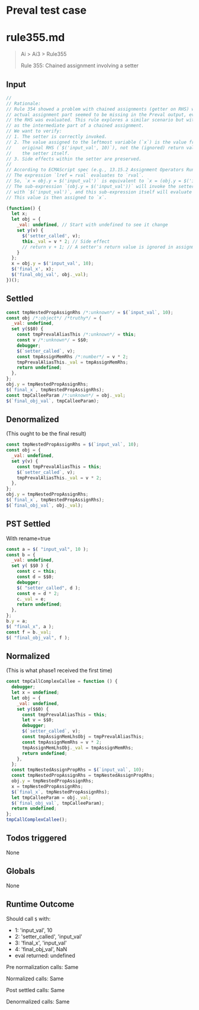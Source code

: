 # Preval test case

# rule355.md

> Ai > Ai3 > Rule355
>
> Rule 355: Chained assignment involving a setter

## Input

`````js filename=intro
//
// Rationale:
// Rule 354 showed a problem with chained assignments (getter on RHS) where the
// actual assignment part seemed to be missing in the Preval output, even though
// the RHS was evaluated. This rule explores a similar scenario but with a setter
// as the intermediate part of a chained assignment.
// We want to verify:
// 1. The setter is correctly invoked.
// 2. The value assigned to the leftmost variable (`x`) is the value from the
//    original RHS (`$('input_val', 10)`), not the (ignored) return value of
//    the setter itself.
// 3. Side effects within the setter are preserved.
//
// According to ECMAScript spec (e.g., 13.15.2 Assignment Operators Runtime Semantics):
// The expression `lref = rval` evaluates to `rval`.
// So, `x = obj.y = $('input_val')` is equivalent to `x = (obj.y = $('input_val'))`.
// The sub-expression `(obj.y = $('input_val'))` will invoke the setter for `obj.y`
// with `$('input_val')`, and this sub-expression itself will evaluate to `$('input_val')`.
// This value is then assigned to `x`.

(function() {
  let x;
  let obj = {
    _val: undefined, // Start with undefined to see it change
    set y(v) {
      $('setter_called', v);
      this._val = v * 2; // Side effect
      // return v + 1; // A setter's return value is ignored in assignment
    }
  };
  x = obj.y = $('input_val', 10);
  $('final_x', x);
  $('final_obj_val', obj._val);
})();
`````


## Settled


`````js filename=intro
const tmpNestedPropAssignRhs /*:unknown*/ = $(`input_val`, 10);
const obj /*:object*/ /*truthy*/ = {
  _val: undefined,
  set y($$0) {
    const tmpPrevalAliasThis /*:unknown*/ = this;
    const v /*:unknown*/ = $$0;
    debugger;
    $(`setter_called`, v);
    const tmpAssignMemRhs /*:number*/ = v * 2;
    tmpPrevalAliasThis._val = tmpAssignMemRhs;
    return undefined;
  },
};
obj.y = tmpNestedPropAssignRhs;
$(`final_x`, tmpNestedPropAssignRhs);
const tmpCalleeParam /*:unknown*/ = obj._val;
$(`final_obj_val`, tmpCalleeParam);
`````


## Denormalized
(This ought to be the final result)

`````js filename=intro
const tmpNestedPropAssignRhs = $(`input_val`, 10);
const obj = {
  _val: undefined,
  set y(v) {
    const tmpPrevalAliasThis = this;
    $(`setter_called`, v);
    tmpPrevalAliasThis._val = v * 2;
  },
};
obj.y = tmpNestedPropAssignRhs;
$(`final_x`, tmpNestedPropAssignRhs);
$(`final_obj_val`, obj._val);
`````


## PST Settled
With rename=true

`````js filename=intro
const a = $( "input_val", 10 );
const b = {
  _val: undefined,
  set y( $$0 ) {
    const c = this;
    const d = $$0;
    debugger;
    $( "setter_called", d );
    const e = d * 2;
    c._val = e;
    return undefined;
  },
};
b.y = a;
$( "final_x", a );
const f = b._val;
$( "final_obj_val", f );
`````


## Normalized
(This is what phase1 received the first time)

`````js filename=intro
const tmpCallComplexCallee = function () {
  debugger;
  let x = undefined;
  let obj = {
    _val: undefined,
    set y($$0) {
      const tmpPrevalAliasThis = this;
      let v = $$0;
      debugger;
      $(`setter_called`, v);
      const tmpAssignMemLhsObj = tmpPrevalAliasThis;
      const tmpAssignMemRhs = v * 2;
      tmpAssignMemLhsObj._val = tmpAssignMemRhs;
      return undefined;
    },
  };
  const tmpNestedAssignPropRhs = $(`input_val`, 10);
  const tmpNestedPropAssignRhs = tmpNestedAssignPropRhs;
  obj.y = tmpNestedPropAssignRhs;
  x = tmpNestedPropAssignRhs;
  $(`final_x`, tmpNestedPropAssignRhs);
  let tmpCalleeParam = obj._val;
  $(`final_obj_val`, tmpCalleeParam);
  return undefined;
};
tmpCallComplexCallee();
`````


## Todos triggered


None


## Globals


None


## Runtime Outcome


Should call `$` with:
 - 1: 'input_val', 10
 - 2: 'setter_called', 'input_val'
 - 3: 'final_x', 'input_val'
 - 4: 'final_obj_val', NaN
 - eval returned: undefined

Pre normalization calls: Same

Normalized calls: Same

Post settled calls: Same

Denormalized calls: Same
